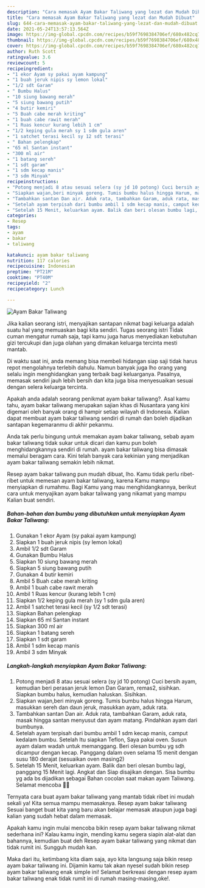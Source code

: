 ```yaml
---
description: "Cara memasak Ayam Bakar Taliwang yang lezat dan Mudah Dibuat"
title: "Cara memasak Ayam Bakar Taliwang yang lezat dan Mudah Dibuat"
slug: 644-cara-memasak-ayam-bakar-taliwang-yang-lezat-dan-mudah-dibuat
date: 2021-05-24T13:57:13.564Z
image: https://img-global.cpcdn.com/recipes/b59f7698384706ef/680x482cq70/ayam-bakar-taliwang-foto-resep-utama.jpg
thumbnail: https://img-global.cpcdn.com/recipes/b59f7698384706ef/680x482cq70/ayam-bakar-taliwang-foto-resep-utama.jpg
cover: https://img-global.cpcdn.com/recipes/b59f7698384706ef/680x482cq70/ayam-bakar-taliwang-foto-resep-utama.jpg
author: Ruth Scott
ratingvalue: 3.6
reviewcount: 5
recipeingredient:
- "1 ekor Ayam sy pakai ayam kampung"
- "1 buah jeruk nipis sy lemon lokal"
- "1/2 sdt Garam"
- " Bumbu Halus"
- "10 siung bawang merah"
- "5 siung bawang putih"
- "4 butir kemiri"
- "5 Buah cabe merah kriting"
- "1 buah cabe rawit merah"
- "1 Ruas kencur kurang lebih 1 cm"
- "1/2 keping gula merah sy 1 sdm gula aren"
- "1 satchet terasi kecil sy 12 sdt terasi"
- " Bahan pelengkap"
- "65 ml Santan instant"
- "300 ml air"
- "1 batang sereh"
- "1 sdt garam"
- "1 sdm kecap manis"
- "3 sdm Minyak"
recipeinstructions:
- "Potong menjadi 8 atau sesuai selera (sy jd 10 potong) Cuci bersih ayam, kemudian beri perasan jeruk lemon Dan Garam, remas2, sisihkan. Siapkan bumbu halus, kemudian haluskan. Sisihkan."
- "Siapkan wajan,beri minyak goreng. Tumis bumbu halus hingga Harum, masukkan sereh dan daun jeruk, masukkan ayam, aduk rata."
- "Tambahkan santan Dan air. Aduk rata, tambahkan Garam, aduk rata, masak hingga santan menyusut dan ayam matang. Pindahkan ayam dari bumbunya."
- "Setelah ayam terpisah dari bumbu ambil 1 sdm kecap manis, camput kedalam bumbu. Setelah Itu siapkan Teflon, Saya pakai oven. Susun ayam dalam wadah untuk memanggang. Beri olesan bumbu yg sdh dicampur dengan kecap. Panggang dalam oven selama 15 menit dengan susu 180 derajat (sesuaikan oven masing2)"
- "Setelah 15 Menit, keluarkan ayam. Balik dan beri olesan bumbu lagi, panggang 15 Menit lagi. Angkat dan Siap disajikan dengan. Sisa bumbu yg ada bs dijadikan sebagai Bahan cocolan saat makan ayam Taliwang. Selamat mencoba 🙏😉"
categories:
- Resep
tags:
- ayam
- bakar
- taliwang

katakunci: ayam bakar taliwang 
nutrition: 117 calories
recipecuisine: Indonesian
preptime: "PT21M"
cooktime: "PT40M"
recipeyield: "2"
recipecategory: Lunch

---
```



![Ayam Bakar Taliwang](https://img-global.cpcdn.com/recipes/b59f7698384706ef/680x482cq70/ayam-bakar-taliwang-foto-resep-utama.jpg)

Jika kalian seorang istri, menyajikan santapan nikmat bagi keluarga adalah suatu hal yang memuaskan bagi kita sendiri. Tugas seorang istri Tidak cuman mengatur rumah saja, tapi kamu juga harus menyediakan kebutuhan gizi tercukupi dan juga olahan yang dimakan keluarga tercinta mesti mantab.

Di waktu  saat ini, anda memang bisa membeli hidangan siap saji tidak harus repot mengolahnya terlebih dahulu. Namun banyak juga lho orang yang selalu ingin menghidangkan yang terbaik bagi keluarganya. Pasalnya, memasak sendiri jauh lebih bersih dan kita juga bisa menyesuaikan sesuai dengan selera keluarga tercinta. 



Apakah anda adalah seorang penikmat ayam bakar taliwang?. Asal kamu tahu, ayam bakar taliwang merupakan sajian khas di Nusantara yang kini digemari oleh banyak orang di hampir setiap wilayah di Indonesia. Kalian dapat membuat ayam bakar taliwang sendiri di rumah dan boleh dijadikan santapan kegemaranmu di akhir pekanmu.

Anda tak perlu bingung untuk memakan ayam bakar taliwang, sebab ayam bakar taliwang tidak sukar untuk dicari dan kamu pun boleh menghidangkannya sendiri di rumah. ayam bakar taliwang bisa dimasak memalui beragam cara. Kini telah banyak cara kekinian yang menjadikan ayam bakar taliwang semakin lebih nikmat.

Resep ayam bakar taliwang pun mudah dibuat, lho. Kamu tidak perlu ribet-ribet untuk memesan ayam bakar taliwang, karena Kamu mampu menyiapkan di rumahmu. Bagi Kamu yang mau menghidangkannya, berikut cara untuk menyajikan ayam bakar taliwang yang nikamat yang mampu Kalian buat sendiri.

<!--inarticleads1-->

##### Bahan-bahan dan bumbu yang dibutuhkan untuk menyiapkan Ayam Bakar Taliwang:

1. Gunakan 1 ekor Ayam (sy pakai ayam kampung)
1. Siapkan 1 buah jeruk nipis (sy lemon lokal)
1. Ambil 1/2 sdt Garam
1. Gunakan  Bumbu Halus
1. Siapkan 10 siung bawang merah
1. Siapkan 5 siung bawang putih
1. Gunakan 4 butir kemiri
1. Ambil 5 Buah cabe merah kriting
1. Ambil 1 buah cabe rawit merah
1. Ambil 1 Ruas kencur (kurang lebih 1 cm)
1. Siapkan 1/2 keping gula merah (sy 1 sdm gula aren)
1. Ambil 1 satchet terasi kecil (sy 1/2 sdt terasi)
1. Siapkan  Bahan pelengkap
1. Siapkan 65 ml Santan instant
1. Siapkan 300 ml air
1. Siapkan 1 batang sereh
1. Siapkan 1 sdt garam
1. Ambil 1 sdm kecap manis
1. Ambil 3 sdm Minyak




<!--inarticleads2-->

##### Langkah-langkah menyiapkan Ayam Bakar Taliwang:

1. Potong menjadi 8 atau sesuai selera (sy jd 10 potong) Cuci bersih ayam, kemudian beri perasan jeruk lemon Dan Garam, remas2, sisihkan. Siapkan bumbu halus, kemudian haluskan. Sisihkan.
1. Siapkan wajan,beri minyak goreng. Tumis bumbu halus hingga Harum, masukkan sereh dan daun jeruk, masukkan ayam, aduk rata.
1. Tambahkan santan Dan air. Aduk rata, tambahkan Garam, aduk rata, masak hingga santan menyusut dan ayam matang. Pindahkan ayam dari bumbunya.
1. Setelah ayam terpisah dari bumbu ambil 1 sdm kecap manis, camput kedalam bumbu. Setelah Itu siapkan Teflon, Saya pakai oven. Susun ayam dalam wadah untuk memanggang. Beri olesan bumbu yg sdh dicampur dengan kecap. Panggang dalam oven selama 15 menit dengan susu 180 derajat (sesuaikan oven masing2)
1. Setelah 15 Menit, keluarkan ayam. Balik dan beri olesan bumbu lagi, panggang 15 Menit lagi. Angkat dan Siap disajikan dengan. Sisa bumbu yg ada bs dijadikan sebagai Bahan cocolan saat makan ayam Taliwang. Selamat mencoba 🙏😉




Ternyata cara buat ayam bakar taliwang yang mantab tidak ribet ini mudah sekali ya! Kita semua mampu memasaknya. Resep ayam bakar taliwang Sesuai banget buat kita yang baru akan belajar memasak ataupun juga bagi kalian yang sudah hebat dalam memasak.

Apakah kamu ingin mulai mencoba bikin resep ayam bakar taliwang nikmat sederhana ini? Kalau kamu ingin, mending kamu segera siapin alat-alat dan bahannya, kemudian buat deh Resep ayam bakar taliwang yang nikmat dan tidak rumit ini. Sungguh mudah kan. 

Maka dari itu, ketimbang kita diam saja, ayo kita langsung saja bikin resep ayam bakar taliwang ini. Dijamin kamu tak akan nyesel sudah bikin resep ayam bakar taliwang enak simple ini! Selamat berkreasi dengan resep ayam bakar taliwang enak tidak rumit ini di rumah masing-masing,oke!.

